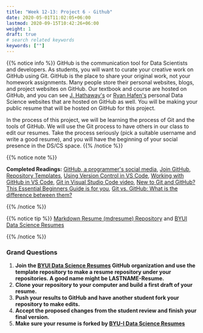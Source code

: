 ```yaml
---
title: "Week 12-13: Project 6 - Github"
date: 2020-05-01T11:02:05+06:00
lastmod: 2020-09-15T10:42:26+06:00
weight: 1
draft: true
# search related keywords
keywords: [""]
---
```



{{% notice info %}}
GitHub is the communication tool for Data Scientists and developers.  As students, you will want to curate your creative work on GitHub using Git. GitHub is the place to share your original work, not your homework assignments.  Many people store their personal websites, blogs, and project websites on GitHub.  Our textbook and course are hosted on GitHub, and you can see [J. Hathaway's](http://jhathaway.io/) or [Ryan Hafen's](https://ryanhafen.com/) personal Data Science websites that are hosted on GitHub as well.  You will be making your public resume that will be hosted on GitHub for this project.

In the process of this project, we will be learning the process of Git and the tools of GitHub.  We will use the Git process to have others in our class to edit our resumes.  Take the process seriously (pick a suitable username and write a good resume), and you will have the beginning of your social presence in the DS/CS space. 
{{% /notice %}}

{{% notice note %}}

**Completed Readings:**  [GitHub, a programmer's social media](https://tech.economictimes.indiatimes.com/news/internet/inside-github-web-developers-social-media-platform/77096752), [Join GitHub](https://github.com/join), [Repository Templates](https://github.blog/2019-06-06-generate-new-repositories-with-repository-templates/), [Using Version Control in VS Code](https://code.visualstudio.com/docs/editor/versioncontrol), [Working with GitHub in VS Code](https://code.visualstudio.com/docs/editor/github), [Git in Visual Studio Code video](https://www.youtube.com/watch?v=wMqukSKYcvU), [New to Git and GitHub? This Essential Beginners Guide is for you](https://www.analyticsvidhya.com/blog/2020/05/git-github-essential-guide-beginners/), [Git vs. GitHub: What is the difference between them?](https://www.theserverside.com/video/Git-vs-GitHub-What-is-the-difference-between-them#:~:text=The%20key%20difference%20between%20Git,and%20upload%20or%20download%20resources.)

{{% /notice %}}

{{% notice tip %}}
[Markdown Resume (mdresume) Repository](https://github.com/byuids-resumes/mdresume) and [BYUI Data Science Resumes](https://github.com/byuids-resumes)

{{% /notice %}}

### Grand Questions

1. __Join the [BYUI Data Science Resumes](https://github.com/byuids-resumes) GitHub organization and use the template repository to make a resume repository under your repositories. A good name might be LASTNAME-Resume.__
1. __Clone your repository to your computer and build a first draft of your resume.__
1. __Push your results to GitHub and have another student fork your repository to make edits.__
1. __Accept the proposed changes from the student review and finish your final version.__
1. __Make sure your resume is forked by [BYU-I Data Science Resumes](https://github.com/byuids-resumes)__
